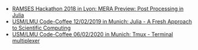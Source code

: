 * [RAMSES Hackathon 2018 in Lyon: MERA Preview: Post Processing in Julia](https://github.com/ManuelBehrendt/Notebooks/blob/master/RUM2018/RUM2018_presentation.ipynb) 
* [USM/LMU Code-Coffee 12/02/2019 in Munich: Julia - A Fresh Approach to Scientific Computing](https://github.com/ManuelBehrendt/Notebooks/blob/master/USMCodeCoffee/2019_02_12-Julia.pdf) 
* [USM/LMU Code-Coffee 06/02/2020 in Munich: Tmux - Terminal multiplexer](https://github.com/ManuelBehrendt/Notebooks/tree/master/USMCodeCoffee/2020_06_02-Tmux) 
